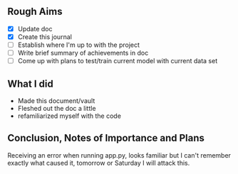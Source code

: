 

## Rough Aims

- [x] Update doc
- [x] Create this journal
- [ ] Establish where I'm up to with the project
- [ ] Write brief summary of achievements in doc
- [ ] Come up with plans to test/train current model with current data set
## What I did

* Made this document/vault
* Fleshed out the doc a little
* refamiliarized myself with the code

## Conclusion, Notes of Importance and Plans

Receiving an error when running app.py, looks familiar but I can't remember exactly what caused it, tomorrow or Saturday I will attack this.